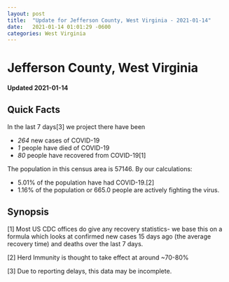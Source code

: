```yaml
---
layout: post
title:  "Update for Jefferson County, West Virginia - 2021-01-14"
date:   2021-01-14 01:01:29 -0600
categories: West Virginia
---
```


# Jefferson County, West Virginia
#### Updated 2021-01-14

## Quick Facts

In the last 7 days[3] we project there have been
- *264* new cases of COVID-19
- *1* people have died of COVID-19
- *80* people have recovered from COVID-19[1]

The population in this census area is 57146. By our calculations:
- 5.01% of the population have had COVID-19.[2]
- 1.16% of the population or 665.0 people are actively fighting the virus.

## Synopsis




[1] Most US CDC offices do give any recovery statistics- we base this on a formula which looks at confirmed new cases
15 days ago (the average recovery time) and deaths over the last 7 days.

[2] Herd Immunity is thought to take effect at around ~70-80%

[3] Due to reporting delays, this data may be incomplete.
 
    